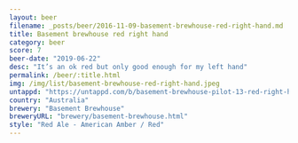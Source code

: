```yaml
---
layout: beer
filename: _posts/beer/2016-11-09-basement-brewhouse-red-right-hand.md
title: Basement brewhouse red right hand
category: beer
score: 7
beer-date: "2019-06-22"
desc: "It’s an ok red but only good enough for my left hand"
permalink: /beer/:title.html
img: /img/list/basement-brewhouse-red-right-hand.jpeg
untappd: "https://untappd.com/b/basement-brewhouse-pilot-13-red-right-hand/3216418"
country: "Australia"
brewery: "Basement Brewhouse"
breweryURL: "brewery/basement-brewhouse.html"
style: "Red Ale - American Amber / Red"
---
```

